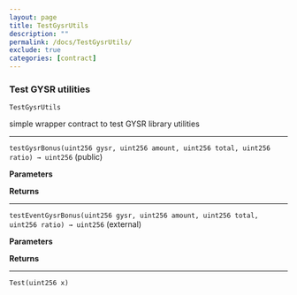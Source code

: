 ```yaml
---
layout: page
title: TestGysrUtils
description: ""
permalink: /docs/TestGysrUtils/
exclude: true
categories: [contract]
---
```


### Test GYSR utilities


`TestGysrUtils`



simple wrapper contract to test GYSR library utilities



****

`testGysrBonus(uint256 gysr, uint256 amount, uint256 total, uint256 ratio) → uint256` (public)





**Parameters**  

**Returns**


****

`testEventGysrBonus(uint256 gysr, uint256 amount, uint256 total, uint256 ratio) → uint256` (external)





**Parameters**  

**Returns**



****

`Test(uint256 x)`





